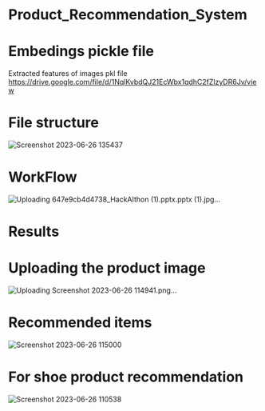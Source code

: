 # Product_Recommendation_System

# Embedings pickle file
Extracted features of images pkl file
https://drive.google.com/file/d/1NqlKvbdQJ21EcWbx1qdhC2fZlzyDR6Jv/view

# File structure
![Screenshot 2023-06-26 135437](https://github.com/Naveen3251/Product_Recommendation_System/assets/114800360/429bab85-4b2c-4deb-b9d9-e454c53c70a7)


# WorkFlow
![Uploading 647e9cb4d4738_HackAIthon (1).pptx.pptx (1).jpg…]()



# Results
# Uploading the product image
![Uploading Screenshot 2023-06-26 114941.png…]()

# Recommended items
![Screenshot 2023-06-26 115000](https://github.com/Naveen3251/Product_Recommendation_System/assets/114800360/adb561a8-a7e6-44da-ac3b-d22b16864d51)

# For shoe product recommendation
![Screenshot 2023-06-26 110538](https://github.com/Naveen3251/Product_Recommendation_System/assets/114800360/66884fca-503a-4ff1-b8b2-a2651e5875b2)
